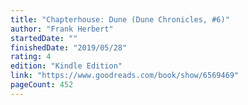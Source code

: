 ```yaml
---
title: "Chapterhouse: Dune (Dune Chronicles, #6)"
author: "Frank Herbert"
startedDate: ""
finishedDate: "2019/05/28"
rating: 4
edition: "Kindle Edition"
link: "https://www.goodreads.com/book/show/6569469"
pageCount: 452
---
```



